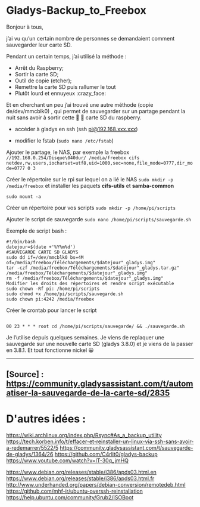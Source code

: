 # Gladys-Backup_to_Freebox

Bonjour à tous,

j’ai vu qu’un certain nombre de personnes se demandaient comment sauvegarder leur carte SD.

Pendant un certain temps, j’ai utilisé la méthode :

- Arrêt du Raspberry;
- Sortir la carte SD;
- Outil de copie (etcher);
- Remettre la carte SD puis rallumer le tout
- Plutôt lourd et ennuyeux :crazy_face:

Et en cherchant un peu j’ai trouvé une autre méthode (copie de/dev/mmcblk0) , qui permet de sauvegarder sur un partage pendant la nuit sans avoir à sortir cette :floppy_disk: :gun: carte SD du raspberry.

- accéder à gladys en ssh (ssh pi@192.168.xxx.xxx)

- modifier le fstab (```sudo nano /etc/fstab```)

Ajouter le partage, le NAS, par exemple la freebox
```//192.168.0.254/Disque\040dur/ /media/freebox cifs netdev,rw,users,iocharset=utf8,uid=1000,sec=none,file_mode=0777,dir_mode=0777 0 3```

Créer le répertoire sur le rpi sur lequel on a lié le NAS
```sudo mkdir -p /media/freebox```
et installer les paquets **cifs-utils** et **samba-common**

```sudo mount -a```

Créer un répertoire pour vos scripts
```sudo mkdir -p /home/pi/scripts```

Ajouter le script de sauvegarde
```sudo nano /home/pi/scripts/sauvegarde.sh```

Exemple de script bash :
```
#!/bin/bash
datejour=$(date +'%Y%m%d')
#SAUVEGARDE CARTE SD GLADYS
sudo dd if=/dev/mmcblk0 bs=4M of=/media/freebox/Téléchargements/$datejour"_gladys.img"
tar -czf /media/freebox/Téléchargements/$datejour"_gladys.tar.gz" /media/freebox/Téléchargements/$datejour"_gladys.img"
rm -f /media/freebox/Téléchargements/$datejour"_gladys.img"
Modifier les droits des répertoires et rendre script exécutable
sudo chown -Rf pi: /home/pi/scripts
sudo chmod +x /home/pi/scripts/sauvegarde.sh
sudo chown pi:4242 /media/freebox
```

Créer le crontab pour lancer le script 
```sudo nano /etc/crontab

00 23 * * * root cd /home/pi/scripts/sauvegarde/ && ./sauvegarde.sh
```

Je l’utilise depuis quelques semaines. Je viens de replaquer une sauvegarde sur une nouvelle carte SD (gladys 3.8.0) et je viens de la passer en 3.8.1.
Et tout fonctionne nickel :grinning:

-----
[Source] : https://community.gladysassistant.com/t/automatiser-la-sauvegarde-de-la-carte-sd/2835
-----

D'autres idées :
================

https://wiki.archlinux.org/index.php/Rsync#As_a_backup_utility
https://tech.korben.info/t/effacer-et-reinstaller-un-linux-via-ssh-sans-avoir-a-redemarrer/5522/5
https://community.gladysassistant.com/t/sauvegarde-de-gladys/1364/26
https://github.com/C4rlit0/gladys-backup
https://www.youtube.com/watch?v=lT-30q_jmHQ

https://www.debian.org/releases/stable/i386/apds03.html.en
https://www.debian.org/releases/stable/i386/apds03.html.fr
http://www.underhanded.org/papers/debian-conversion/remotedeb.html
https://github.com/mhf-ir/ubuntu-overssh-reinstallation
https://help.ubuntu.com/community/Grub2/ISOBoot
